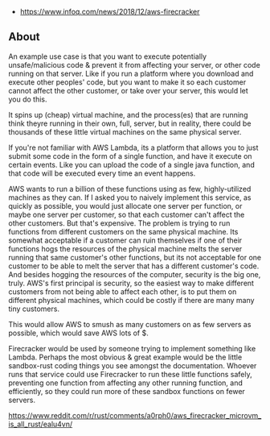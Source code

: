 - https://www.infoq.com/news/2018/12/aws-firecracker

## About

An example use case is that you want to execute potentially unsafe/malicious code & prevent it from affecting your server, or other code running on that server. Like if you run a platform where you download and execute other peoples' code, but you want to make it so each customer cannot affect the other customer, or take over your server, this would let you do this.

It spins up (cheap) virtual machine, and the process(es) that are running think theyre running in their own, full, server, but in reality, there could be thousands of these little virtual machines on the same physical server.

If you're not familiar with AWS Lambda, its a platform that allows you to just submit some code in the form of a single function, and have it execute on certain events. Like you can upload the code of a single java function, and that code will be executed every time an event happens.

AWS wants to run a billion of these functions using as few, highly-utilized machines as they can. If I asked you to naively implement this service, as quickly as possible, you would just allocate one server per function, or maybe one server per customer, so that each customer can't affect the other customers. But that's expensive. The problem is trying to run functions from different customers on the same physical machine. Its somewhat acceptable if a customer can ruin themselves if one of their functions hogs the resources of the physical machine melts the server running that same customer's other functions, but its not acceptable for one customer to be able to melt the server that has a different customer's code. And besides hogging the resources of the computer, security is the big one, truly. AWS's first principal is security, so the easiest way to make different customers from not being able to affect each other, is to put them on different physical machines, which could be costly if there are many many tiny customers.

This would allow AWS to smush as many customers on as few servers as possible, which would save AWS lots of $.

Firecracker would be used by someone trying to implement something like Lambda. Perhaps the most obvious & great example would be the little sandbox-rust coding things you see amongst the documentation. Whoever runs that service could use Firecracker to run these little functions safely, preventing one function from affecting any other running function, and efficiently, so they could run more of these sandbox functions on fewer servers.

https://www.reddit.com/r/rust/comments/a0rph0/aws_firecracker_microvm_is_all_rust/ealu4vn/

